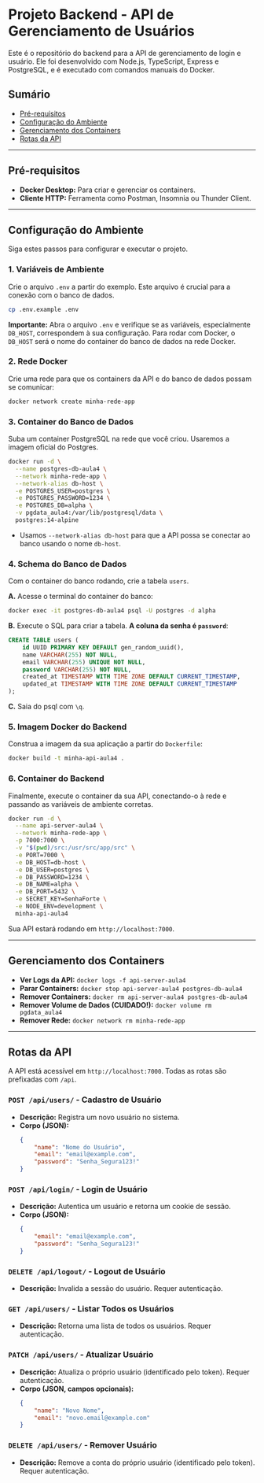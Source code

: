 # Projeto Backend - API de Gerenciamento de Usuários

Este é o repositório do backend para a API de gerenciamento de login e usuário. Ele foi desenvolvido com Node.js, TypeScript, Express e PostgreSQL, e é executado com comandos manuais do Docker.

## Sumário

*   [Pré-requisitos](#pré-requisitos)
*   [Configuração do Ambiente](#configuração-do-ambiente)
*   [Gerenciamento dos Containers](#gerenciamento-dos-containers)
*   [Rotas da API](#rotas-da-api)

---

## Pré-requisitos

*   **Docker Desktop:** Para criar e gerenciar os containers.
*   **Cliente HTTP:** Ferramenta como Postman, Insomnia ou Thunder Client.

---

## Configuração do Ambiente

Siga estes passos para configurar e executar o projeto.

### 1. Variáveis de Ambiente

Crie o arquivo `.env` a partir do exemplo. Este arquivo é crucial para a conexão com o banco de dados.

```bash
cp .env.example .env
```
**Importante:** Abra o arquivo `.env` e verifique se as variáveis, especialmente `DB_HOST`, correspondem à sua configuração. Para rodar com Docker, o `DB_HOST` será o nome do container do banco de dados na rede Docker.

### 2. Rede Docker

Crie uma rede para que os containers da API e do banco de dados possam se comunicar:
```bash
docker network create minha-rede-app
```

### 3. Container do Banco de Dados

Suba um container PostgreSQL na rede que você criou. Usaremos a imagem oficial do Postgres.

```bash
docker run -d \
  --name postgres-db-aula4 \
  --network minha-rede-app \
  --network-alias db-host \
  -e POSTGRES_USER=postgres \
  -e POSTGRES_PASSWORD=1234 \
  -e POSTGRES_DB=alpha \
  -v pgdata_aula4:/var/lib/postgresql/data \
  postgres:14-alpine
```
*   Usamos `--network-alias db-host` para que a API possa se conectar ao banco usando o nome `db-host`.

### 4. Schema do Banco de Dados

Com o container do banco rodando, crie a tabela `users`.

**A.** Acesse o terminal do container do banco:
```bash
docker exec -it postgres-db-aula4 psql -U postgres -d alpha
```

**B.** Execute o SQL para criar a tabela. **A coluna da senha é `password`**:
```sql
CREATE TABLE users (
    id UUID PRIMARY KEY DEFAULT gen_random_uuid(),
    name VARCHAR(255) NOT NULL,
    email VARCHAR(255) UNIQUE NOT NULL,
    password VARCHAR(255) NOT NULL,
    created_at TIMESTAMP WITH TIME ZONE DEFAULT CURRENT_TIMESTAMP,
    updated_at TIMESTAMP WITH TIME ZONE DEFAULT CURRENT_TIMESTAMP
);
```

**C.** Saia do psql com `\q`.

### 5. Imagem Docker do Backend

Construa a imagem da sua aplicação a partir do `Dockerfile`:
```bash
docker build -t minha-api-aula4 .
```

### 6. Container do Backend

Finalmente, execute o container da sua API, conectando-o à rede e passando as variáveis de ambiente corretas.

```bash
docker run -d \
  --name api-server-aula4 \
  --network minha-rede-app \
  -p 7000:7000 \
  -v "$(pwd)/src:/usr/src/app/src" \
  -e PORT=7000 \
  -e DB_HOST=db-host \
  -e DB_USER=postgres \
  -e DB_PASSWORD=1234 \
  -e DB_NAME=alpha \
  -e DB_PORT=5432 \
  -e SECRET_KEY=SenhaForte \
  -e NODE_ENV=development \
  minha-api-aula4
```
Sua API estará rodando em `http://localhost:7000`.

---

## Gerenciamento dos Containers

*   **Ver Logs da API:** `docker logs -f api-server-aula4`
*   **Parar Containers:** `docker stop api-server-aula4 postgres-db-aula4`
*   **Remover Containers:** `docker rm api-server-aula4 postgres-db-aula4`
*   **Remover Volume de Dados (CUIDADO!):** `docker volume rm pgdata_aula4`
*   **Remover Rede:** `docker network rm minha-rede-app`

---

## Rotas da API

A API está acessível em `http://localhost:7000`. Todas as rotas são prefixadas com `/api`.

### `POST /api/users/` - Cadastro de Usuário
- **Descrição:** Registra um novo usuário no sistema.
- **Corpo (JSON):**
  ```json
  {
      "name": "Nome do Usuário",
      "email": "email@example.com",
      "password": "Senha_Segura123!"
  }
  ```

### `POST /api/login/` - Login de Usuário
- **Descrição:** Autentica um usuário e retorna um cookie de sessão.
- **Corpo (JSON):**
  ```json
  {
      "email": "email@example.com",
      "password": "Senha_Segura123!"
  }
  ```

### `DELETE /api/logout/` - Logout de Usuário
- **Descrição:** Invalida a sessão do usuário. Requer autenticação.

### `GET /api/users/` - Listar Todos os Usuários
- **Descrição:** Retorna uma lista de todos os usuários. Requer autenticação.

### `PATCH /api/users/` - Atualizar Usuário
- **Descrição:** Atualiza o próprio usuário (identificado pelo token). Requer autenticação.
- **Corpo (JSON, campos opcionais):**
  ```json
  {
      "name": "Novo Nome",
      "email": "novo.email@example.com"
  }
  ```

### `DELETE /api/users/` - Remover Usuário
- **Descrição:** Remove a conta do próprio usuário (identificado pelo token). Requer autenticação.